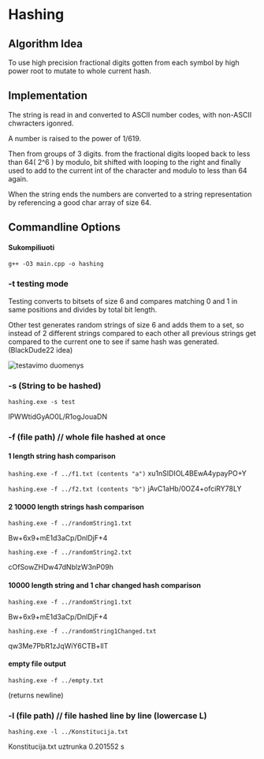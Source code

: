 # Hashing

## Algorithm Idea

To use high precision fractional digits gotten from each symbol by high power root to mutate to whole current hash.

## Implementation

The string is read in and converted to ASCII number codes, with non-ASCII chwracters igonred.

A number is raised to the power of 1/619.

Then from groups of 3 digits. from the fractional digits looped back to less than 64( 2^6 ) by modulo, bit shifted with looping to the right and finally used to add to the current int of the character and modulo to less than 64 again.

When the string ends the numbers are converted to a string representation by referencing a good char array of size 64.

## Commandline Options

#### Sukompiliuoti

`g++ -O3 main.cpp -o hashing`

### -t testing mode

Testing converts to bitsets of size 6 and compares matching 0 and 1 in same positions and divides by total bit length.

Other test generates random strings of size 6 and adds them to a set, so instead of 2 different strings compared to each other all previous strings get compared to the current one to see if same hash was generated. (BlackDude22 idea)

![testavimo duomenys](https://i.imgur.com/NGBRGFp.png "testavimo duomenys")

### -s (String to be hashed)

`hashing.exe -s test`

lPWWtidGyAO0L/R1ogJouaDN


### -f (file path) // whole file hashed at once

#### 1 length string hash comparison

`hashing.exe -f ../f1.txt (contents "a")`
xu1nSIDIOL4BEwA4ypayPO+Y

`hashing.exe -f ../f2.txt (contents "b")`
jAvC1aHb/0OZ4+ofciRY78LY

#### 2 10000 length strings hash comparison

`hashing.exe -f ../randomString1.txt`


Bw+6x9+mE1d3aCp/DnlDjF+4

`hashing.exe -f ../randomString2.txt`


cOfSowZHDw47dNblzW3nP09h

#### 10000 length string and 1 char changed hash comparison

`hashing.exe -f ../randomString1.txt`


Bw+6x9+mE1d3aCp/DnlDjF+4

`hashing.exe -f ../randomString1Changed.txt`


qw3Me7PbR1zJqWiY6CTB+llT

#### empty file output

`hashing.exe -f ../empty.txt`


(returns newline)


### -l (file path) // file hashed line by line (lowercase L)

`hashing.exe -l ../Konstitucija.txt`

Konstitucija.txt uztrunka 0.201552 s
